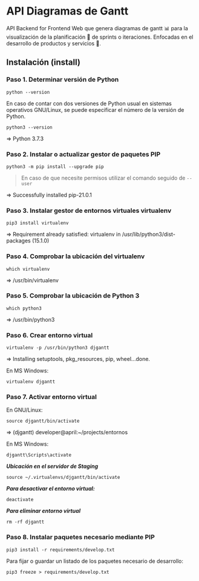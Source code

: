 # API Diagramas de Gantt

API Backend for Frontend Web que genera diagramas de gantt 📊 para la visualización de la planificación 📆 de sprints o iteraciones. Enfocadas en el desarrollo de productos y servicios 💝.

## Instalación (install)


### Paso 1. Determinar versión de Python

```
python --version
```

En caso de contar con dos versiones de Python usual en sistemas operativos GNU/Linux, se puede especificar el número de la versión de Python.

```
python3 --version
```
=> Python 3.7.3

### Paso 2. Instalar o actualizar gestor de paquetes PIP

```
python3 -m pip install --upgrade pip
```
  > En caso de que necesite permisos utilizar el comando seguido de ```--user```

=> Successfully installed pip-21.0.1

### Paso 3. Instalar gestor de entornos virtuales virtualenv

```
pip3 install virtualenv
```
=> Requirement already satisfied: virtualenv in /usr/lib/python3/dist-packages (15.1.0)


### Paso 4. Comprobar la ubicación del virtualenv

```
which virtualenv
```
=> /usr/bin/virtualenv


### Paso 5. Comprobar la ubicación de Python 3

```
which python3
```
=> /usr/bin/python3

### Paso 6. Crear entorno virtual

```
virtualenv -p /usr/bin/python3 djgantt
```
=> Installing setuptools, pkg_resources, pip, wheel...done.

En MS Windows:
```
virtualenv djgantt
```

### Paso 7. Activar entorno virtual

En GNU/Linux:

```
source djgantt/bin/activate
```
=> (djgantt) developer@april:~/projects/entornos

En MS Windows:

```
djgantt\Scripts\activate
```

***Ubicación en el servidor de Staging***

```
source ~/.virtualenvs/djgantt/bin/activate
```

***Para desactivar el entorno virtual:***
```
deactivate
```

***Para eliminar entorno virtual***
```
rm -rf djgantt
```

### Paso 8. Instalar paquetes necesario mediante PIP

```
pip3 install -r requirements/develop.txt
```

Para fijar o guardar un listado de los paquetes necesario de desarrollo:

```
pip3 freeze > requirements/develop.txt
```
